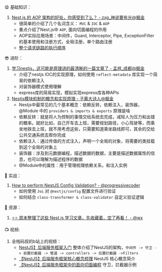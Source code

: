 :anguished: 基础知识：

1. [Nest.js 的 AOP 架构的好处，你感受到了么？ - zxg_神说要有光@掘金](https://juejin.cn/post/7076431946834214925)
   - 很简单的介绍了几个名词含义： `MVC` & `IOC` & `AOP`
   - 重点介绍了Nest.js中 `AOP`, 面向切面编程的作用
   - AOP实际应用场景：中间件，Guard, Interceptor, Pipe, ExceptionFilter的基本使用和注册方式，全局注册，单个路由注册
   - [整个请求链路的执行顺序](https://docs.nestjs.com/faq/request-lifecycle#summary)



:sunglasses: 进阶：

1. [学习nestjs，这可能是原理讲的最清晰的一篇文章了 - 孟祥_成都@掘金](https://juejin.cn/post/7077372768378945573)
   - 介绍了nestjs IOC的实现原理，如何使用 `reflect-metadata` 库实现一个简易的依赖注入
   - 对装饰器模式使用理解
   - express库的简易实现，模拟实现express库各种APIs
2. [Nestjs模块机制的概念和实现原理 - 子慕大诗人@掘金](https://juejin.cn/post/7083294481327325192)
   - Nestjs中最常见的几个基本概念：依赖反转，依赖注入，装饰器，@Module 中的 `providers & imports & exports` 原理是啥
   - 依赖反转：就是将人为控制的事情交给系统去完成，减轻人为压力和出错的概率。就好比如，自己开车去上班，需要规划路径，小心驾驶等，而乘坐地铁去上班，就不用考虑这些，只需要知道乘坐路线即可，其余的交给公共交通系统去帮你完成
   - 依赖注入：通过传值的方式注入，声明一个全局的对象，将需要的类挂载到这个全局的对象上
   - 装饰器：涉及到元数据编程，描述数据的数据，主要是描述数据属性的信息，也可以理解为描述程序的数据
   - @Module中的属性：用于管理梳理依赖关系，和注入实例



:gun: 实战：

1. [How to perform NestJS Config Validation? - @progressivecoder](https://progressivecoder.com/how-to-perform-nestjs-config-validation/)
   - 如何使用 `Joi` 对 `@nestjs/config` 配置文件进行验证
   - 如何结合 `class-transformer & class-validator` 自定义验证逻辑



:book: 资源：

1. [⭐️⭐️ 周末整理了这些 Nest.js 学习文章，先收藏着，空了再看！ - @wx](https://mp.weixin.qq.com/s/3Qy8CIlamr_GZhzBNb90hg)



:tv: 视频:

1. 全栈码叔的b站上的视频：
   - [NestJS】后端服务框架入门](https://www.bilibili.com/video/BV1rP4y1u7BJ) 整体介绍了NestJS的架构，`中间件 -> 守卫 -> 前置拦截器 -> 管道 -> controllers -> 后置拦截器 ->Filters`
   - [【NestJS】后端服务框架核心概念梳理](https://www.bilibili.com/video/BV1Bu411q77j) NestJS 核心概念简介
   - [【NestJS】后端服务框架中的面向切面编程](https://www.bilibili.com/video/BV1w44y1K7kR) 守卫，拦截器示例

